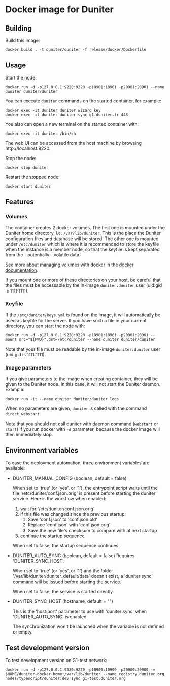 # Docker image for Duniter

## Building

Build this image:

    docker build . -t duniter/duniter -f release/docker/Dockerfile

## Usage

Start the node:

    docker run -d -p127.0.0.1:9220:9220 -p10901:10901 -p20901:20901 --name duniter duniter/duniter

You can execute `duniter` commands on the started container, for example:

    docker exec -it duniter duniter wizard key
    docker exec -it duniter duniter sync g1.duniter.fr 443

You also can open a new terminal on the started container with:

    docker exec -it duniter /bin/sh

The web UI can be accessed from the host machine by browsing http://localhost:9220.

Stop the node:

    docker stop duniter

Restart the stopped node:

    docker start duniter

## Features

### Volumes

The container creates 2 docker volumes. The first one is mounted under the Duniter home directory, i.e. `/var/lib/duniter`. This is the place the Duniter configuration files and database will be stored. The other one is mounted under `/etc/duniter` which is where it is recommended to store the keyfile when the instance is a member node, so that the keyfile is kept separated from the - potentially - volatile data.

See more about managing volumes with docker in the [docker documentation](https://docs.docker.com/storage/volumes/).

If you mount one or more of these directories on your host, be careful that the files must be accessable by the in-image `duniter:duniter` user (uid:gid is 1111:1111).

### Keyfile

If the `/etc/duniter/keys.yml` is found on the image, it will automatically be used as keyfile for the server. If you have such a file in your current directory, you can start the node with:

    docker run -d -p127.0.0.1:9220:9220 -p10901:10901 -p20901:20901 --mount src="${PWD}",dst=/etc/duniter --name duniter duniter/duniter

Note that your file must be readable by the in-image `duniter:duniter` user (uid:gid is 1111:1111).

### Image parameters

If you give parameters to the image when creating container, they will be given to the Duniter node. In this case, it will not start the Duniter daemon. Example:

    docker run -it --name duniter duniter/duniter logs

When no parameters are given, `duniter` is called with the command `direct_webstart`.

Note that you should not call duniter with daemon command (`webstart` or `start`) if you run docker with `-d` parameter, because the docker image will then immediately stop.

## Environment variables

To ease the deployment automation, three environment variables are available:

* DUNITER_MANUAL_CONFIG (boolean, default = false)

  When set to 'true' (or 'yes', or '1'), the entrypoint script waits until the file
  '/etc/duniter/conf.json.orig' is present before starting the duniter
  service. Here is the workflow when enabled:
  1. wait for '/etc/duniter/conf.json.orig'
  2. if this file was changed since the previous startup:
     1. Save 'conf.json' to 'conf.json.old'
     2. Replace 'conf.json' with 'conf.json.orig'
     3. Save the new file's checksum to compare with at next startup
  3. continue the startup sequence

  When set to false, the startup sequence continues.

* DUNITER_AUTO_SYNC (boolean, default = false)
  Requires 'DUNITER_SYNC_HOST'.

  When set to 'true' (or 'yes', or '1') and the folder
  '/var/lib/duniter/duniter_default/data' doesn't exist, a 'duniter sync'
  command will be issued before starting the service.

  When set to false, the service is started directly.

* DUNITER_SYNC_HOST (hostname, default = "")

  This is the 'host:port' parameter to use with 'duniter sync' when
  'DUNITER_AUTO_SYNC' is enabled.

  The synchronization won't be launched when the variable is not defined
  or empty.

## Test development version

To test development version on G1-test network:

    docker run -d -p127.0.0.1:9330:9220 -p10900:10900 -p20900:20900 -v $HOME/duniter-docker-home:/var/lib/duniter --name registry.duniter.org nodes/typescript/duniter:dev sync g1-test.duniter.org
